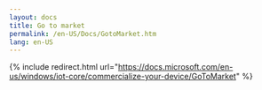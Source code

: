 ```yaml
---
layout: docs
title: Go to market
permalink: /en-US/Docs/GotoMarket.htm
lang: en-US
---
```

{% include redirect.html url="https://docs.microsoft.com/en-us/windows/iot-core/commercialize-your-device/GoToMarket" %}
